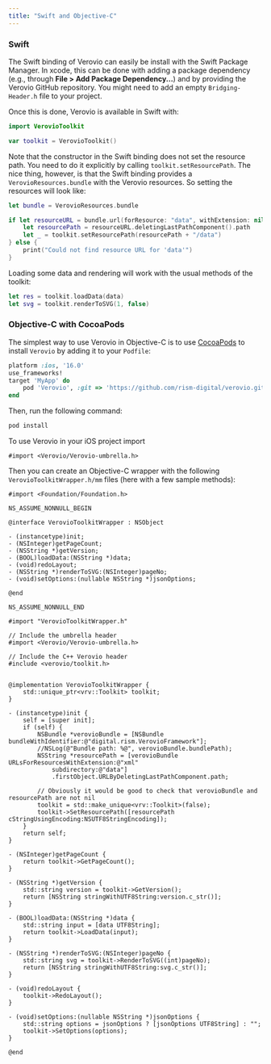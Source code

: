 ```yaml
---
title: "Swift and Objective-C"
---
```


### Swift

The Swift binding of Verovio can easily be install with the Swift Package Manager. In xcode, this can be done with adding a package dependency (e.g., through **File > Add Package Dependency...**) and by providing the Verovio GitHub repository. You might need to add an empty `Bridging-Header.h` file to your project.

Once this is done, Verovio is available in Swift with:

```swift
import VerovioToolkit

var toolkit = VerovioToolkit()
```

Note that the constructor in the Swift binding does not set the resource path. You need to do it explicitly by calling `toolkit.setResourcePath`. The nice thing, however, is that the Swift binding provides a `VerovioResources.bundle` with the Verovio resources. So setting the resources will look like:

```swift
let bundle = VerovioResources.bundle

if let resourceURL = bundle.url(forResource: "data", withExtension: nil) {
    let resourcePath = resourceURL.deletingLastPathComponent().path
    let _ = toolkit.setResourcePath(resourcePath + "/data")
} else {
    print("Could not find resource URL for 'data'")
}
```

Loading some data and rendering will work with the usual methods of the toolkit:

```swift
let res = toolkit.loadData(data)
let svg = toolkit.renderToSVG(1, false)
```

### Objective-C with CocoaPods

The simplest way to use Verovio in Objective-C is to use [CocoaPods](http://cocoapods.org/) to install `Verovio` by adding it to your `Podfile`:

```ruby
platform :ios, '16.0'
use_frameworks!
target 'MyApp' do
	pod 'Verovio', :git => 'https://github.com/rism-digital/verovio.git', :branch => 'master'
end
```

Then, run the following command:

```bash
pod install
```

To use Verovio in your iOS project import

```objc
#import <Verovio/Verovio-umbrella.h>
```

Then you can create an Objective-C wrapper with the following `VerovioToolkitWrapper.h/mm` files (here with a few sample methods):

```objc
#import <Foundation/Foundation.h>

NS_ASSUME_NONNULL_BEGIN

@interface VerovioToolkitWrapper : NSObject

- (instancetype)init;
- (NSInteger)getPageCount;
- (NSString *)getVersion;
- (BOOL)loadData:(NSString *)data;
- (void)redoLayout;
- (NSString *)renderToSVG:(NSInteger)pageNo;
- (void)setOptions:(nullable NSString *)jsonOptions;

@end

NS_ASSUME_NONNULL_END
```

```objc
#import "VerovioToolkitWrapper.h"

// Include the umbrella header
#import <Verovio/Verovio-umbrella.h>

// Include the C++ Verovio header
#include <verovio/toolkit.h>


@implementation VerovioToolkitWrapper {
    std::unique_ptr<vrv::Toolkit> toolkit;
}

- (instancetype)init {
    self = [super init];
    if (self) {
        NSBundle *verovioBundle = [NSBundle bundleWithIdentifier:@"digital.rism.VerovioFramework"];
        //NSLog(@"Bundle path: %@", verovioBundle.bundlePath);
        NSString *resourcePath = [verovioBundle URLsForResourcesWithExtension:@"xml"
            subdirectory:@"data"]
            .firstObject.URLByDeletingLastPathComponent.path;

        // Obviously it would be good to check that verovioBundle and resourcePath are not nil
        toolkit = std::make_unique<vrv::Toolkit>(false);
        toolkit->SetResourcePath([resourcePath cStringUsingEncoding:NSUTF8StringEncoding]);
    }
    return self;
}

- (NSInteger)getPageCount {
    return toolkit->GetPageCount();
}

- (NSString *)getVersion {
    std::string version = toolkit->GetVersion();
    return [NSString stringWithUTF8String:version.c_str()];
}

- (BOOL)loadData:(NSString *)data {
    std::string input = [data UTF8String];
    return toolkit->LoadData(input);
}

- (NSString *)renderToSVG:(NSInteger)pageNo {
    std::string svg = toolkit->RenderToSVG((int)pageNo);
    return [NSString stringWithUTF8String:svg.c_str()];
}

- (void)redoLayout {
    toolkit->RedoLayout();
}

- (void)setOptions:(nullable NSString *)jsonOptions {
    std::string options = jsonOptions ? [jsonOptions UTF8String] : "";
    toolkit->SetOptions(options);
}

@end
```